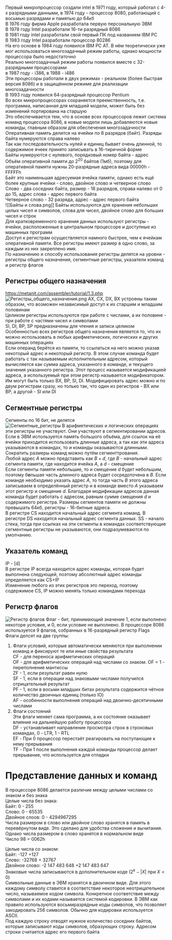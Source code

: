 Первый микропроцессор создали intel в 1971 году, который работал с 4-х разрядными данными, в 1974 году - процессор 8080, работающий с восьмью разрядами и памятью до 64кб  
В 1976 году фирма Apple разработала первую персональную ЭВМ  
В 1978 году Intel разработали 16-ти разрядный 8086  
В 1981 году intel разработали свой первый ПК под названием IBM PC  
В 1983 году Intel разработали процессор 80286  
На его основе в 1984 году появился IBM PC AT. В нём теоретически уже мог использоваться многозадачный режим работы, однако мощности процессора было недостаточно  
Реально многозадачный режим работы появился вместе с 32-разрядными процессорами  
в 1987 году - i386, в 1988 - i486  
Эти процессоры работали в двух режимах - реальном (более быстрая версия 8086) и в защищённом режиме для реализации многозадачности  
В 1993 году появился 64-разрядный процессор Pentium  
Во всех микропроцессорах сохраняется преемственность, т.е. программа, написанная для младшей модели, может быть без изменений портирована на старшую  
Это обеспечивается тем, что в основе всех процессоров лежит система команд процессора 8086, в новые модели лишь добавляются новые команды, главным образом для обеспечения многозадачности  
Оперативная память делится на ячейки по 8 разрядов (байт). Разряды байта нумеруются справа налево  
Так как последовательность нулей и единиц бывает очень длинной, то содержимое ячеек принято записывать в 16-тиричной форме  
Байты нумеруются с нулевого, порядковый номер байта - адрес  
Объём оперативной памяти до $2^{20}$ байтов (1мб), поэтому для оперативной памяти нужны 20-разрядные адреса вида 00000h - FFFFFh  
Байт это наименьшая адресуемая ячейка памяти, однако есть ещё более крупные ячейки - слово, двойное слово и четверное слово  
Слово - два соседних байта, размер - 16 разрядов, справа налево от 0 до 15, адрес слова - адрес первого байта  
Четверное слово - 32 разряда, адрес - адрес первого байта  
![[Байты и слова.png]]
Байты используются для хранения небольших целых чисел и символов, слова для чисел, двойное слово для больших чисел и строк  
Для кратковременного хранения данных используют регистры - ячейки, расположенные в центральном процессоре и доступные из машинных программ  
Доступ к регистрам осуществляется намного быстрее, чем к ячейкам оперативной памяти. Все регистры имеют размер в одно слово, за каждым из них закреплено имя.  
По назначению и способу использования регистры делятся на уровни - регистры общего назначения, сегментные регистры, указатели команд и регистр флагов  
## Регистры общего назначения
https://metanit.com/assembler/tutorial/1.3.php
![Регистры_общего_назначения.png](Embeds/Регистры_общего_назначения.png)
AX, CX, DX, BX устроены таким образом, что возможен независимый доступ к их старшим и младшим половинам  
Целиком регистры используются при работе с числами, а их половине - при работе с частями чисел и символами  
SI, DI, BP, SP предназначены для чтения и записи целиком  
Особенностью всех регистров общего назначения является то, что их можно использовать в любых арифметических, логических и других машинных операциях  
Если операнд берётся из памяти, то ссылаться на него можно указав некоторый адрес и некоторый регистр. В этом случае команда будет работать с так называемым исполнительным адресом, который вычисляется как сумма адреса, указанного в команде, и текущего значения указанного регистра. Этот процесс называется модификацией адреса, а используемый при этом регистр называется модификатором. Им могут быть только BX, BP, SI, DI. Модифицировать адрес можно и по двум регистрам сразу, но только так, что один из регистров - BX или BP, а другой - SI или DI  
## Сегментные регистры
Сегменты по 16 бит, не делятся  
![Сегментные_регистры](Embeds/Segment_registers.png)
В арифметических и логических операциях эти регистры не участвуют. Они участвуют в сегментировании адресов. Если в ЭВМ используется память большого объёма, для ссылок на её ячейки приходится использовать длинные адреса, а так как эти адреса указываются в командах, то и команды оказываются длинными. Сократить размеры команд можно путём сегменттрования.  
Любой адрес $A$ можно представить как $B+d$, где $B$ - начальный адрес сегмента памяти, где находится ячейка $A$, а $d$ - смещение  
Если сегменты памяти небольшие, то и смещение $d$ будет небольшим, поэтому б**о**льшая часть длинного адреса будет сосредоточена в $B$. Если команде необходимо указать адрес $A$, то тогда часть $B$ этого адреса записываем в определённый регистр и в команде вместо $A$ указываем этот регистр и смещение $d.$ Благодаря модификации адресов данная команда будет работать с адресом, равным сумме смещения $d$ и содержимого регистра. Размеры сегментов памяти не должны превышать 64кб, регистры - 16-битные адреса.    
В регистре CS находится начальный адрес сегмента команд. В регистре DS находится начальный адрес сегмента данных. SS - начало стека, тогда при ссылках на эти сегменты в командах соответствующие сегментные регистры не указываются, они подразумеваются по умолчанию.  
## Указатель команд
IP - \[d]  
В регистре IP всегда находится адрес команды, которая будет выполнена следующей, поэтому абсолютный адрес команды определяется как CS+IP  
Изменение любого из этих регистров это переход, поэтому содержимое CS, IP можно менять только командами перехода  
## Регистр флагов
![Регистр флагов](Embeds/Регистр_флагов.png)
Флаг - бит, принимающий значение 1, если выполнено некоторе условие, и 0, если условие не выполнено. В процессоре 8086 используется 9 флагов, собранных в 16-разрядный регистр Flags  
Флаги делсят на две группы:  
1. Флаги условий, которые автоматически меняются при выполнении команд и фиксируют те или иные свойства результата  
CF - для переноса арифметических операций  
OF - для арифметических операций над числами со знаком. OF = 1 - переполнение мантиссы  
ZF - 1, если результат равен нулю  
SF - 1, если в операции над знаковыми числами получился отрицательный результат  
PF - 1, если в восьми младших битах результата содержится чётное количество двоичных единиц (только IO)  
AF - особенности выполнения операций над двоично-десятичными числами  
2. Флаги состояний  
Эти флаги меняет сама программа, а их состояние оказывает влияние на дальнейшую работу процессора  
DF - устанавливает направление просмотра строк в строковых командах, 0 - LTR, 1 - RTL  
EF - При 0 процессор перестаёт реагировать на поступающие к нему прерывания  
TF - При 1 после выполнения каждой команды процессор делает прерывание, что используется для отладки  
# Представление данных и команд
В процессоре 8086 делается различие между целыми числами со знаком и без знака  
Целые числа без знака:  
Байт: 0 - 255  
Слово: 0 - 65535  
Двойное слоов: 0 - 4294967295  
Числа размером в слово или двойное слово хранятся в память в перевёрнутом виде. Это сделано для удобства сложения и вычитания. Однако числа размером в слово хранятся в нормальном виде  
Число 98 = 0062h  

Целые числа со знаком:  
Байт: -127 +127  
Слово: -32768 + 32767  
Двойное слово: -2 147 483 648 +2 147 483 647  
Знаковые числа записываются в дополнительном коде ($2^{k}-|X|$ при $X<0$)  
Символьные данные в ЭВМ хранятся в двоичном виде. Для этого каждому символу ставится в соответствие некоторое неотрицательное число, называемое кодом символа. Конкретное соответствие между символами и их кодами называется системой кодировки. В ЭВМ как правило используются восьмиразрядные коды символов, что позволяет закодировать 256 символов. Обычно для кодировки используется ASCII.  
Под каждую строку отводят нужное количество соседних байтов, которые записывают коды символов, образующих строку. Адресом строки считается адрес его первого байта